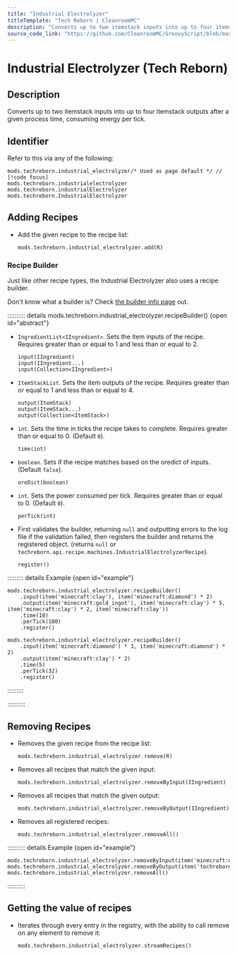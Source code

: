 ```yaml
---
title: "Industrial Electrolyzer"
titleTemplate: "Tech Reborn | CleanroomMC"
description: "Converts up to two itemstack inputs into up to four itemstack outputs after a given process time, consuming energy per tick."
source_code_link: "https://github.com/CleanroomMC/GroovyScript/blob/master/src/main/java/com/cleanroommc/groovyscript/compat/mods/techreborn/IndustrialElectrolyzer.java"
---
```


# Industrial Electrolyzer (Tech Reborn)

## Description

Converts up to two itemstack inputs into up to four itemstack outputs after a given process time, consuming energy per tick.

## Identifier

Refer to this via any of the following:

```groovy:no-line-numbers {1}
mods.techreborn.industrial_electrolyzer/* Used as page default */ // [!code focus]
mods.techreborn.industrialelectrolyzer
mods.techreborn.industrialElectrolyzer
mods.techreborn.IndustrialElectrolyzer
```


## Adding Recipes

- Add the given recipe to the recipe list:

    ```groovy:no-line-numbers
    mods.techreborn.industrial_electrolyzer.add(R)
    ```


### Recipe Builder

Just like other recipe types, the Industrial Electrolyzer also uses a recipe builder.

Don't know what a builder is? Check [the builder info page](../../getting_started/builder.md) out.

:::::::::: details mods.techreborn.industrial_electrolyzer.recipeBuilder() {open id="abstract"}
- `IngredientList<IIngredient>`. Sets the item inputs of the recipe. Requires greater than or equal to 1 and less than or equal to 2.

    ```groovy:no-line-numbers
    input(IIngredient)
    input(IIngredient...)
    input(Collection<IIngredient>)
    ```

- `ItemStackList`. Sets the item outputs of the recipe. Requires greater than or equal to 1 and less than or equal to 4.

    ```groovy:no-line-numbers
    output(ItemStack)
    output(ItemStack...)
    output(Collection<ItemStack>)
    ```

- `int`. Sets the time in ticks the recipe takes to complete. Requires greater than or equal to 0. (Default `0`).

    ```groovy:no-line-numbers
    time(int)
    ```

- `boolean`. Sets if the recipe matches based on the oredict of inputs. (Default `false`).

    ```groovy:no-line-numbers
    oreDict(boolean)
    ```

- `int`. Sets the power consumed per tick. Requires greater than or equal to 0. (Default `0`).

    ```groovy:no-line-numbers
    perTick(int)
    ```

- First validates the builder, returning `null` and outputting errors to the log file if the validation failed, then registers the builder and returns the registered object. (returns `null` or `techreborn.api.recipe.machines.IndustrialElectrolyzerRecipe`).

    ```groovy:no-line-numbers
    register()
    ```

::::::::: details Example {open id="example"}
```groovy:no-line-numbers
mods.techreborn.industrial_electrolyzer.recipeBuilder()
    .input(item('minecraft:clay'), item('minecraft:diamond') * 2)
    .output(item('minecraft:gold_ingot'), item('minecraft:clay') * 5, item('minecraft:clay') * 2, item('minecraft:clay'))
    .time(10)
    .perTick(100)
    .register()

mods.techreborn.industrial_electrolyzer.recipeBuilder()
    .input(item('minecraft:diamond') * 3, item('minecraft:diamond') * 2)
    .output(item('minecraft:clay') * 2)
    .time(5)
    .perTick(32)
    .register()
```

:::::::::

::::::::::

## Removing Recipes

- Removes the given recipe from the recipe list:

    ```groovy:no-line-numbers
    mods.techreborn.industrial_electrolyzer.remove(R)
    ```

- Removes all recipes that match the given input:

    ```groovy:no-line-numbers
    mods.techreborn.industrial_electrolyzer.removeByInput(IIngredient)
    ```

- Removes all recipes that match the given output:

    ```groovy:no-line-numbers
    mods.techreborn.industrial_electrolyzer.removeByOutput(IIngredient)
    ```

- Removes all registered recipes:

    ```groovy:no-line-numbers
    mods.techreborn.industrial_electrolyzer.removeAll()
    ```

:::::::::: details Example {open id="example"}
```groovy:no-line-numbers
mods.techreborn.industrial_electrolyzer.removeByInput(item('minecraft:dye:15'))
mods.techreborn.industrial_electrolyzer.removeByOutput(item('techreborn:dust:1'))
mods.techreborn.industrial_electrolyzer.removeAll()
```

::::::::::

## Getting the value of recipes

- Iterates through every entry in the registry, with the ability to call remove on any element to remove it:

    ```groovy:no-line-numbers
    mods.techreborn.industrial_electrolyzer.streamRecipes()
    ```
